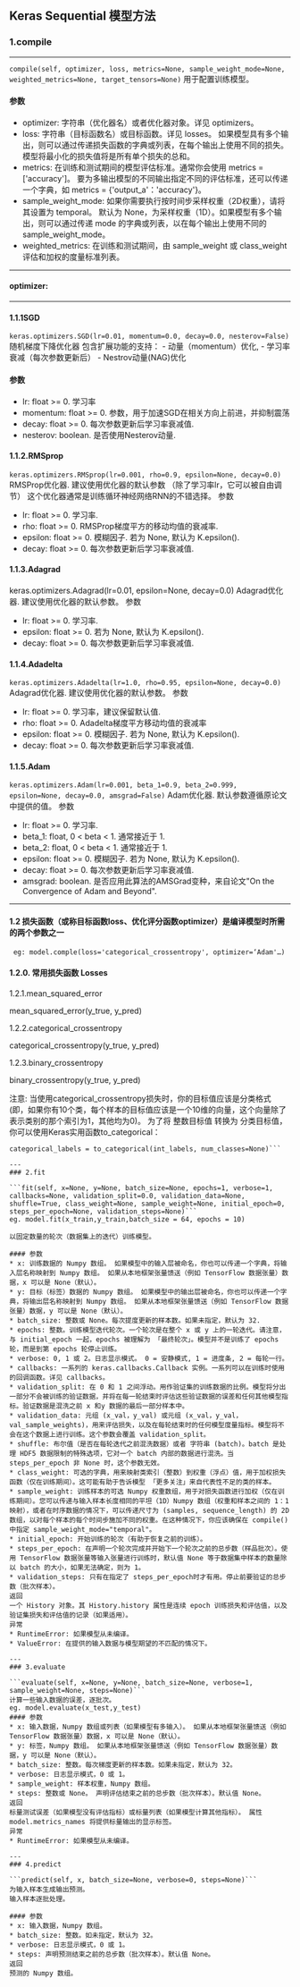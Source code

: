 ## Keras Sequential 模型方法

### 1.compile
---
```compile(self, optimizer, loss, metrics=None, sample_weight_mode=None, weighted_metrics=None, target_tensors=None)```
用于配置训练模型。

#### 参数
* optimizer: 字符串（优化器名）或者优化器对象。详见 optimizers。
* loss: 字符串（目标函数名）或目标函数。详见 losses。 如果模型具有多个输出，则可以通过传递损失函数的字典或列表，在每个输出上使用不同的损失。模型将最小化的损失值将是所有单个损失的总和。
* metrics: 在训练和测试期间的模型评估标准。通常你会使用 metrics = ['accuracy']。 要为多输出模型的不同输出指定不同的评估标准，还可以传递一个字典，如 metrics = {'output_a'：'accuracy'}。
* sample_weight_mode: 如果你需要执行按时间步采样权重（2D权重），请将其设置为 temporal。 默认为 None，为采样权重（1D）。如果模型有多个输出，则可以通过传递 mode 的字典或列表，以在每个输出上使用不同的 sample_weight_mode。
* weighted_metrics: 在训练和测试期间，由 sample_weight 或 class_weight 评估和加权的度量标准列表。
---

#### optimizer:
---
#### 1.1.1SGD
```keras.optimizers.SGD(lr=0.01, momentum=0.0, decay=0.0, nesterov=False)```
随机梯度下降优化器
包含扩展功能的支持： - 动量（momentum）优化, - 学习率衰减（每次参数更新后） - Nestrov动量(NAG)优化
#### 参数
* lr: float >= 0. 学习率
* momentum: float >= 0. 参数，用于加速SGD在相关方向上前进，并抑制震荡
* decay: float >= 0. 每次参数更新后学习率衰减值.
* nesterov: boolean. 是否使用Nesterov动量.

#### 1.1.2.RMSprop 

```keras.optimizers.RMSprop(lr=0.001, rho=0.9, epsilon=None, decay=0.0)```
RMSProp优化器.
建议使用优化器的默认参数 （除了学习率lr，它可以被自由调节）
这个优化器通常是训练循环神经网络RNN的不错选择。
参数
* lr: float >= 0. 学习率.
* rho: float >= 0. RMSProp梯度平方的移动均值的衰减率.
* epsilon: float >= 0. 模糊因子. 若为 None, 默认为 K.epsilon().
* decay: float >= 0. 每次参数更新后学习率衰减值.

#### 1.1.3.Adagrad

keras.optimizers.Adagrad(lr=0.01, epsilon=None, decay=0.0)
Adagrad优化器.
建议使用优化器的默认参数。
参数
* lr: float >= 0. 学习率.
* epsilon: float >= 0. 若为 None, 默认为 K.epsilon().
* decay: float >= 0. 每次参数更新后学习率衰减值.

#### 1.1.4.Adadelta

```keras.optimizers.Adadelta(lr=1.0, rho=0.95, epsilon=None, decay=0.0)```
Adagrad优化器.
建议使用优化器的默认参数。
参数
* lr: float >= 0. 学习率，建议保留默认值.
* rho: float >= 0. Adadelta梯度平方移动均值的衰减率
* epsilon: float >= 0. 模糊因子. 若为 None, 默认为 K.epsilon().
* decay: float >= 0. 每次参数更新后学习率衰减值.

#### 1.1.5.Adam

```keras.optimizers.Adam(lr=0.001, beta_1=0.9, beta_2=0.999, epsilon=None, decay=0.0, amsgrad=False)```
Adam优化器.
默认参数遵循原论文中提供的值。
参数
* lr: float >= 0. 学习率.
* beta_1: float, 0 < beta < 1. 通常接近于 1.
* beta_2: float, 0 < beta < 1. 通常接近于 1.
* epsilon: float >= 0. 模糊因子. 若为 None, 默认为 K.epsilon().
* decay: float >= 0. 每次参数更新后学习率衰减值.
* amsgrad: boolean. 是否应用此算法的AMSGrad变种，来自论文"On the Convergence of Adam and Beyond".

---
#### 1.2 损失函数（或称目标函数loss、优化评分函数optimizer）是编译模型时所需的两个参数之一 
``` eg: model.comple(loss='categorical_crossentropy', optimizer=‘Adam'…)```
#### 1.2.0. 常用损失函数 Losses
1.2.1.mean_squared_error

mean_squared_error(y_true, y_pred)

1.2.2.categorical_crossentropy

categorical_crossentropy(y_true, y_pred)

1.2.3.binary_crossentropy

binary_crossentropy(y_true, y_pred)

注意: 当使用categorical_crossentropy损失时，你的目标值应该是分类格式 (即，如果你有10个类，每个样本的目标值应该是一个10维的向量，这个向量除了表示类别的那个索引为1，其他均为0)。 为了将 整数目标值 转换为 分类目标值，你可以使用Keras实用函数to_categorical：
```from keras.utils.np_utils import to_categorical
categorical_labels = to_categorical(int_labels, num_classes=None)```

---
### 2.fit

```fit(self, x=None, y=None, batch_size=None, epochs=1, verbose=1, callbacks=None, validation_split=0.0, validation_data=None, shuffle=True, class_weight=None, sample_weight=None, initial_epoch=0, steps_per_epoch=None, validation_steps=None)```
eg. model.fit(x_train,y_train,batch_size = 64, epochs = 10)

以固定数量的轮次（数据集上的迭代）训练模型。

#### 参数
* x: 训练数据的 Numpy 数组。 如果模型中的输入层被命名，你也可以传递一个字典，将输入层名称映射到 Numpy 数组。 如果从本地框架张量馈送（例如 TensorFlow 数据张量）数据，x 可以是 None（默认）。
* y: 目标（标签）数据的 Numpy 数组。 如果模型中的输出层被命名，你也可以传递一个字典，将输出层名称映射到 Numpy 数组。 如果从本地框架张量馈送（例如 TensorFlow 数据张量）数据，y 可以是 None（默认）。
* batch_size: 整数或 None。每次提度更新的样本数。如果未指定，默认为 32.
* epochs: 整数。训练模型迭代轮次。一个轮次是在整个 x 或 y 上的一轮迭代。请注意，与 initial_epoch 一起，epochs 被理解为 「最终轮次」。模型并不是训练了 epochs 轮，而是到第 epochs 轮停止训练。
* verbose: 0, 1 或 2。日志显示模式。 0 = 安静模式, 1 = 进度条, 2 = 每轮一行。
* callbacks: 一系列的 keras.callbacks.Callback 实例。一系列可以在训练时使用的回调函数。详见 callbacks。
* validation_split: 在 0 和 1 之间浮动。用作验证集的训练数据的比例。模型将分出一部分不会被训练的验证数据，并将在每一轮结束时评估这些验证数据的误差和任何其他模型指标。验证数据是混洗之前 x 和y 数据的最后一部分样本中。
* validation_data: 元组 (x_val，y_val) 或元组 (x_val，y_val，val_sample_weights)，用来评估损失，以及在每轮结束时的任何模型度量指标。模型将不会在这个数据上进行训练。这个参数会覆盖 validation_split。
* shuffle: 布尔值（是否在每轮迭代之前混洗数据）或者 字符串 (batch)。batch 是处理 HDF5 数据限制的特殊选项，它对一个 batch 内部的数据进行混洗。当 steps_per_epoch 非 None 时，这个参数无效。
* class_weight: 可选的字典，用来映射类索引（整数）到权重（浮点）值，用于加权损失函数（仅在训练期间）。这可能有助于告诉模型 「更多关注」来自代表性不足的类的样本。
* sample_weight: 训练样本的可选 Numpy 权重数组，用于对损失函数进行加权（仅在训练期间）。您可以传递与输入样本长度相同的平坦（1D）Numpy 数组（权重和样本之间的 1：1 映射），或者在时序数据的情况下，可以传递尺寸为 (samples, sequence_length) 的 2D 数组，以对每个样本的每个时间步施加不同的权重。在这种情况下，你应该确保在 compile() 中指定 sample_weight_mode="temporal"。
* initial_epoch: 开始训练的轮次（有助于恢复之前的训练）。
* steps_per_epoch: 在声明一个轮次完成并开始下一个轮次之前的总步数（样品批次）。使用 TensorFlow 数据张量等输入张量进行训练时，默认值 None 等于数据集中样本的数量除以 batch 的大小，如果无法确定，则为 1。
* validation_steps: 只有在指定了 steps_per_epoch时才有用。停止前要验证的总步数（批次样本）。
返回
一个 History 对象。其 History.history 属性是连续 epoch 训练损失和评估值，以及验证集损失和评估值的记录（如果适用）。
异常
* RuntimeError: 如果模型从未编译。
* ValueError: 在提供的输入数据与模型期望的不匹配的情况下。

---
### 3.evaluate

```evaluate(self, x=None, y=None, batch_size=None, verbose=1, sample_weight=None, steps=None)```
计算一些输入数据的误差，逐批次。
eg. model.evaluate(x_test,y_test)
#### 参数
* x: 输入数据，Numpy 数组或列表（如果模型有多输入）。 如果从本地框架张量馈送（例如 TensorFlow 数据张量）数据，x 可以是 None（默认）。
* y: 标签，Numpy 数组。 如果从本地框架张量馈送（例如 TensorFlow 数据张量）数据，y 可以是 None（默认）。
* batch_size: 整数。每次梯度更新的样本数。如果未指定，默认为 32。
* verbose: 日志显示模式，0 或 1。
* sample_weight: 样本权重，Numpy 数组。
* steps: 整数或 None。 声明评估结束之前的总步数（批次样本）。默认值 None。
返回
标量测试误差（如果模型没有评估指标）或标量列表（如果模型计算其他指标）。 属性 model.metrics_names 将提供标量输出的显示标签。
异常
* RuntimeError: 如果模型从未编译。

---
### 4.predict

```predict(self, x, batch_size=None, verbose=0, steps=None)```
为输入样本生成输出预测。
输入样本逐批处理。

#### 参数
* x: 输入数据，Numpy 数组。
* batch_size: 整数。如未指定，默认为 32。
* verbose: 日志显示模式，0 或 1。
* steps: 声明预测结束之前的总步数（批次样本）。默认值 None。
返回
预测的 Numpy 数组。